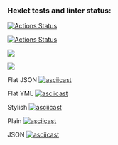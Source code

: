 ### Hexlet tests and linter status:
[![Actions Status](https://github.com/ilija8897/frontend-project-46/actions/workflows/hexlet-check.yml/badge.svg)](https://github.com/ilija8897/frontend-project-46/actions)

[![Actions Status](https://github.com/ilija8897/frontend-project-46/actions/workflows/ci.yml/badge.svg)](https://github.com/ilija8897/frontend-project-46/actions)

<a href="https://codeclimate.com/github/ilija8897/frontend-project-46/maintainability"><img src="https://api.codeclimate.com/v1/badges/29124e07cc5d4fc92c64/maintainability" /></a>

<a href="https://codeclimate.com/github/ilija8897/frontend-project-46/test_coverage"><img src="https://api.codeclimate.com/v1/badges/29124e07cc5d4fc92c64/test_coverage" /></a>

Flat JSON
[![asciicast](https://asciinema.org/a/654660.svg)](https://asciinema.org/a/654660)

Flat YML
[![asciicast](https://asciinema.org/a/cyGYSuFT40qPOptJCezcxLxYz.svg)](https://asciinema.org/a/cyGYSuFT40qPOptJCezcxLxYz)

Stylish
[![asciicast](https://asciinema.org/a/RSVrAMihCXrVmHxF4pLAxxfU0.svg)](https://asciinema.org/a/RSVrAMihCXrVmHxF4pLAxxfU0)

Plain
[![asciicast](https://asciinema.org/a/itiXpbBz6otTNE4TDMfbNdi0J.svg)](https://asciinema.org/a/itiXpbBz6otTNE4TDMfbNdi0J)

JSON
[![asciicast](https://asciinema.org/a/mtLntyo0ObASXhoIOMEf5q5Lt.svg)](https://asciinema.org/a/mtLntyo0ObASXhoIOMEf5q5Lt)
